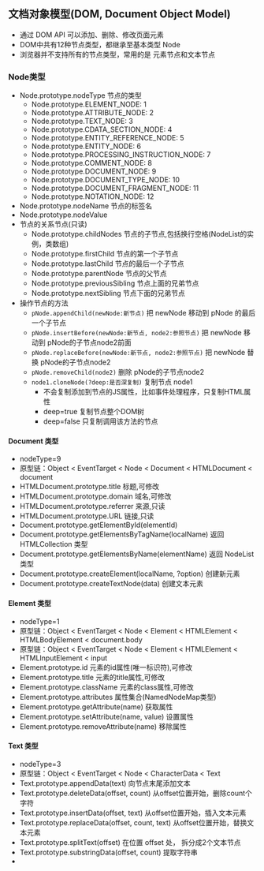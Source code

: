 ## 文档对象模型(DOM, Document Object Model)
- 通过 DOM API 可以添加、删除、修改页面元素
- DOM中共有12种节点类型，都继承至基本类型 Node
- 浏览器并不支持所有的节点类型，常用的是 元素节点和文本节点

### Node类型
- Node.prototype.nodeType 节点的类型
  - Node.prototype.ELEMENT_NODE: 1
  - Node.prototype.ATTRIBUTE_NODE: 2
  - Node.prototype.TEXT_NODE: 3
  - Node.prototype.CDATA_SECTION_NODE: 4
  - Node.prototype.ENTITY_REFERENCE_NODE: 5
  - Node.prototype.ENTITY_NODE: 6
  - Node.prototype.PROCESSING_INSTRUCTION_NODE: 7
  - Node.prototype.COMMENT_NODE: 8
  - Node.prototype.DOCUMENT_NODE: 9
  - Node.prototype.DOCUMENT_TYPE_NODE: 10
  - Node.prototype.DOCUMENT_FRAGMENT_NODE: 11
  - Node.prototype.NOTATION_NODE: 12
- Node.prototype.nodeName 节点的标签名
- Node.prototype.nodeValue
- 节点的关系节点(只读)
  - Node.prototype.childNodes 节点的子节点,包括换行空格(NodeList的实例，类数组)
  - Node.prototype.firstChild 节点的第一个子节点
  - Node.prototype.lastChild 节点的最后一个子节点
  - Node.prototype.parentNode 节点的父节点
  - Node.prototype.previousSibling 节点上面的兄弟节点
  - Node.prototype.nextSibling 节点下面的兄弟节点
- 操作节点的方法
  - `pNode.appendChild(newNode:新节点)` 把 newNode 移动到 pNode 的最后一个子节点
  - `pNode.insertBefore(newNode:新节点, node2:参照节点)` 把 newNode 移动到 pNode的子节点node2前面
  - `pNode.replaceBefore(newNode:新节点, node2:参照节点)` 把 newNode 替换 pNode的子节点node2
  - `pNode.removeChild(node2)` 删除 pNode的子节点node2
  - `node1.cloneNode(?deep:是否深复制)` 复制节点 node1
    - 不会复制添加到节点的JS属性，比如事件处理程序，只复制HTML属性
    - deep=true 复制节点整个DOM树
    - deep=false 只复制调用该方法的节点

#### Document 类型
- nodeType=9
- 原型链：Object < EventTarget < Node < Document < HTMLDocument < document
- HTMLDocument.prototype.title 标题,可修改
- HTMLDocument.prototype.domain 域名,可修改
- HTMLDocument.prototype.referrer 来源,只读
- HTMLDocument.prototype.URL 链接,只读
- Document.prototype.getElementById(elementId)
- Document.prototype.getElementsByTagName(localName) 返回 HTMLCollection 类型
- Document.prototype.getElementsByName(elementName) 返回 NodeList 类型
- Document.prototype.createElement(localName, ?option) 创建新元素
- Document.prototype.createTextNode(data) 创建文本元素

#### Element 类型
- nodeType=1
- 原型链：Object < EventTarget < Node < Element < HTMLElement < HTMLBodyElement < document.body
- 原型链：Object < EventTarget < Node < Element < HTMLElement < HTMLInputElement < input
- Element.prototype.id 元素的id属性(唯一标识符),可修改
- Element.prototype.title 元素的title属性,可修改
- Element.prototype.className 元素的class属性,可修改
- Element.prototype.attributes 属性集合(NamedNodeMap类型)
- Element.prototype.getAttribute(name) 获取属性
- Element.prototype.setAttribute(name, value) 设置属性
- Element.prototype.removeAttribute(name) 移除属性

#### Text 类型
- nodeType=3
- 原型链：Object < EventTarget < Node < CharacterData < Text
- Text.prototype.appendData(text) 向节点末尾添加文本
- Text.prototype.deleteData(offset, count) 从offset位置开始，删除count个字符
- Text.prototype.insertData(offset, text) 从offset位置开始，插入文本元素
- Text.prototype.replaceData(offset, count, text) 从offset位置开始，替换文本元素
- Text.prototype.splitText(offset) 在位置 offset 处， 拆分成2个文本节点
- Text.prototype.substringData(offset, count) 提取字符串
-